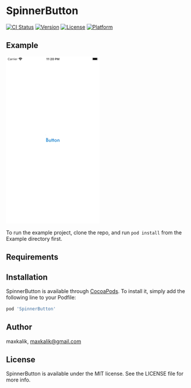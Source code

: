 # SpinnerButton

[![CI Status](https://img.shields.io/travis/maxkalik/SpinnerButton.svg?style=flat)](https://travis-ci.org/maxkalik/SpinnerButton)
[![Version](https://img.shields.io/cocoapods/v/SpinnerButton.svg?style=flat)](https://cocoapods.org/pods/SpinnerButton)
[![License](https://img.shields.io/cocoapods/l/SpinnerButton.svg?style=flat)](https://cocoapods.org/pods/SpinnerButton)
[![Platform](https://img.shields.io/cocoapods/p/SpinnerButton.svg?style=flat)](https://cocoapods.org/pods/SpinnerButton)

## Example

![CurRates App](spinner-button.gif)

To run the example project, clone the repo, and run `pod install` from the Example directory first.

## Requirements

## Installation

SpinnerButton is available through [CocoaPods](https://cocoapods.org). To install
it, simply add the following line to your Podfile:

```ruby
pod 'SpinnerButton'
```

## Author

maxkalik, maxkalik@gmail.com

## License

SpinnerButton is available under the MIT license. See the LICENSE file for more info.
